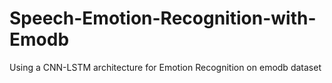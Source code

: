 # Speech-Emotion-Recognition-with-Emodb
Using a CNN-LSTM architecture for Emotion Recognition on emodb dataset
